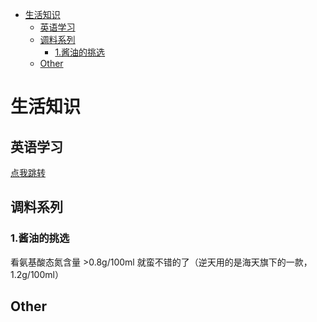 - [生活知识](#生活知识)
    - [英语学习](#英语学习)
    - [调料系列](#调料系列)
        - [1.酱油的挑选](#1酱油的挑选)
    - [Other](#other)

# 生活知识

## 英语学习
<a href="./en/index.html" target="_blank">点我跳转</a>

## 调料系列

### 1.酱油的挑选 

看氨基酸态氮含量 >0.8g/100ml 就蛮不错的了（逆天用的是海天旗下的一款，1.2g/100ml）

## Other